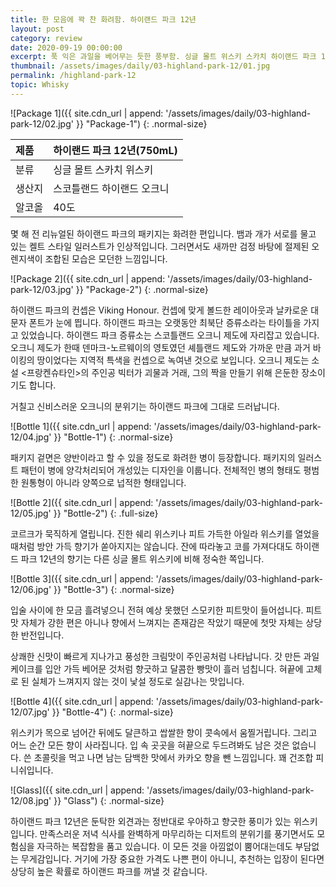 ```yaml
---
title: 한 모음에 꽉 찬 화려함. 하이랜드 파크 12년
layout: post
category: review
date: 2020-09-19 00:00:00
excerpt: 푹 익은 과일을 베어무는 듯한 풍부함. 싱글 몰트 위스키 스카치 하이랜드 파크 12년 리뷰.
thumbnail: /assets/images/daily/03-highland-park-12/01.jpg
permalink: /highland-park-12
topic: Whisky
---
```


![Package 1]({{ site.cdn_url | append: '/assets/images/daily/03-highland-park-12/02.jpg' }} "Package-1")
{: .normal-size}

|제품|하이랜드 파크 12년(750mL)|
|:---|:---|
|분류|싱글 몰트 스카치 위스키|
|생산지|스코틀랜드 하이랜드 오크니|
|알코올|40도|

몇 해 전 리뉴얼된 하이랜드 파크의 패키지는 화려한 편입니다. 뱀과 개가 서로를 물고 있는 켈트 스타일 일러스트가 인상적입니다. 그러면서도 새까만 검정 바탕에 절제된 오렌지색이 조합된 모습은 모던한 느낌입니다.

![Package 2]({{ site.cdn_url | append: '/assets/images/daily/03-highland-park-12/03.jpg' }} "Package-2")
{: .normal-size}

하이랜드 파크의 컨셉은 Viking Honour. 컨셉에 맞게 볼드한 레이아웃과 날카로운 대문자 폰트가 눈에 띕니다. 하이랜드 파크는 오랫동안 최북단 증류소라는 타이틀을 가지고 있었습니다. 하이랜드 파크 증류소는 스코틀랜드 오크니 제도에 자리잡고 있습니다. 오크니 제도가 한때 덴마크-노르웨이의 영토였던 셰틀랜드 제도와 가까운 만큼 과거 바이킹의 땅이었다는 지역적 특색을 컨셉으로 녹여낸 것으로 보입니다. 오크니 제도는 소설 <프랑켄슈타인&gt;의 주인공 빅터가 괴물과 거래, 그의 짝을 만들기 위해 은둔한 장소이기도 합니다.

거칠고 신비스러운 오크니의 분위기는 하이랜드 파크에 그대로 드러납니다.

![Bottle 1]({{ site.cdn_url | append: '/assets/images/daily/03-highland-park-12/04.jpg' }} "Bottle-1")
{: .normal-size}

패키지 겉면은 양반이라고 할 수 있을 정도로 화려한 병이 등장합니다. 패키지의 일러스트 패턴이 병에 양각처리되어 개성있는 디자인을 이룹니다. 전체적인 병의 형태도 평범한 원통형이 아니라 양쪽으로 넙적한 형태입니다.

![Bottle 2]({{ site.cdn_url | append: '/assets/images/daily/03-highland-park-12/05.jpg' }} "Bottle-2")
{: .full-size}

코르크가 묵직하게 열립니다. 진한 쉐리 위스키나 피트 가득한 아일라 위스키를 열었을 때처럼 방안 가득 향기가 쏟아지지는 않습니다. 잔에 따라놓고 코를 가져다대도 하이랜드 파크 12년의 향기는 다른 싱글 몰트 위스키에 비해 정숙한 쪽입니다.

![Bottle 3]({{ site.cdn_url | append: '/assets/images/daily/03-highland-park-12/06.jpg' }} "Bottle-3")
{: .normal-size}

입술 사이에 한 모금 흘려넣으니 전혀 예상 못했던 스모키한 피트맛이 들어섭니다. 피트맛 자체가 강한 편은 아니나 향에서 느껴지는 존재감은 작았기 때문에 첫맛 자체는 상당한 반전입니다.

상쾌한 신맛이 빠르게 지나가고 풍성한 크림맛이 주인공처럼 나타납니다. 갓 만든 과일 케이크를 입안 가득 베어문 것처럼 향긋하고 달콤한 빵맛이 흘러 넘칩니다. 혀끝에 고체로 된 실체가 느껴지지 않는 것이 낯설 정도로 실감나는 맛입니다.

![Bottle 4]({{ site.cdn_url | append: '/assets/images/daily/03-highland-park-12/07.jpg' }} "Bottle-4")
{: .normal-size}

위스키가 목으로 넘어간 뒤에도 달큰하고 쌉쌀한 향이 콧속에서 움찔거립니다. 그리고 어느 순간 모든 향이 사라집니다. 입 속 곳곳을 혀끝으로 두드려봐도 남은 것은 없습니다. 쓴 초콜릿을 먹고 나면 남는 담백한 맛에서 카카오 향을 뺀 느낌입니다. 꽤 건조합 피니쉬입니다.

![Glass]({{ site.cdn_url | append: '/assets/images/daily/03-highland-park-12/08.jpg' }} "Glass")
{: .normal-size}

하이랜드 파크 12년은 둔탁한 외견과는 정반대로 우아하고 향긋한 풍미가 있는 위스키입니다. 만족스러운 저녁 식사를 완벽하게 마무리하는 디저트의 분위기를 풍기면서도 모험심을 자극하는 복잡함을 품고 있습니다. 이 모든 것을 아낌없이 뿜어대는데도 부담없는 무게감입니다. 거기에 가장 중요한 가격도 나쁜 편이 아니니, 추천하는 입장이 된다면 상당히 높은 확률로 하이랜드 파크를 꺼낼 것 같습니다.